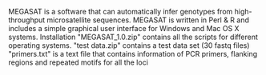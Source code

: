 MEGASAT is a software that can automatically infer genotypes from high-throughput microsatellite sequences. MEGASAT is written in Perl & R and includes a simple graphical user interface for Windows and Mac OS X systems.
Installation
"MEGASAT_1.0.zip" contains all the scripts for different operating systems.
"test data.zip" contains a test data set (30 fastq files)
"primers.txt" is a text file that contains information of PCR primers, flanking regions and repeated motifs for all the loci
